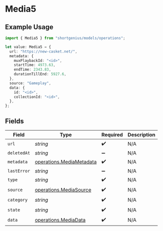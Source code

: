 # Media5

## Example Usage

```typescript
import { Media5 } from "shortgenius/models/operations";

let value: Media5 = {
  url: "https://new-casket.net/",
  metadata: {
    muxPlaybackId: "<id>",
    startTime: 4973.63,
    endTime: 2343.83,
    durationTillEnd: 5927.6,
  },
  source: "Gameplay",
  data: {
    id: "<id>",
    collectionId: "<id>",
  },
};
```

## Fields

| Field                                                                | Type                                                                 | Required                                                             | Description                                                          |
| -------------------------------------------------------------------- | -------------------------------------------------------------------- | -------------------------------------------------------------------- | -------------------------------------------------------------------- |
| `url`                                                                | *string*                                                             | :heavy_check_mark:                                                   | N/A                                                                  |
| `deletedAt`                                                          | *string*                                                             | :heavy_minus_sign:                                                   | N/A                                                                  |
| `metadata`                                                           | [operations.MediaMetadata](../../models/operations/mediametadata.md) | :heavy_check_mark:                                                   | N/A                                                                  |
| `lastError`                                                          | *string*                                                             | :heavy_minus_sign:                                                   | N/A                                                                  |
| `type`                                                               | *string*                                                             | :heavy_check_mark:                                                   | N/A                                                                  |
| `source`                                                             | [operations.MediaSource](../../models/operations/mediasource.md)     | :heavy_check_mark:                                                   | N/A                                                                  |
| `category`                                                           | *string*                                                             | :heavy_check_mark:                                                   | N/A                                                                  |
| `state`                                                              | *string*                                                             | :heavy_check_mark:                                                   | N/A                                                                  |
| `data`                                                               | [operations.MediaData](../../models/operations/mediadata.md)         | :heavy_check_mark:                                                   | N/A                                                                  |